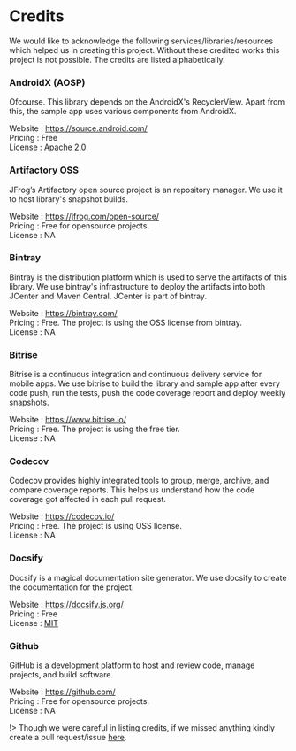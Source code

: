 # Credits

We would like to acknowledge the following services/libraries/resources which helped us in creating this project. Without these credited works this project is not possible. The credits are listed alphabetically. 


### AndroidX (AOSP)

Ofcourse. This library depends on the AndroidX's RecyclerView. Apart from this, the sample app uses various components from AndroidX.

Website : https://source.android.com/  
Pricing : Free  
License : [Apache 2.0](https://source.android.com/license)


### Artifactory OSS

JFrog’s Artifactory open source project is an repository manager. We use it to host library's snapshot builds.

Website : https://jfrog.com/open-source/  
Pricing : Free for opensource projects.  
License : NA


### Bintray

Bintray is the distribution platform which is used to serve the artifacts of this library. We use bintray's infrastructure to deploy the artifacts into both JCenter and Maven Central. JCenter is part of bintray.

Website : https://bintray.com/  
Pricing : Free. The project is using the OSS license from bintray.  
License : NA


### Bitrise

Bitrise is a continuous integration and continuous delivery service for mobile apps. We use bitrise to build the library and sample app after every code push, run the tests, push the code coverage report and deploy weekly snapshots.  

Website : https://www.bitrise.io/  
Pricing : Free. The project is using the free tier.  
License : NA


### Codecov

Codecov provides highly integrated tools to group, merge, archive, and compare coverage reports. This helps us understand how the code coverage got affected in each pull request.

Website : https://codecov.io/  
Pricing : Free. The project is using OSS license.  
License : NA


### Docsify

Docsify is a magical documentation site generator. We use docsify to create the documentation for the project.

Website : https://docsify.js.org/  
Pricing : Free  
License : [MIT](https://github.com/docsifyjs/docsify/blob/master/LICENSE)


### Github

GitHub is a development platform to host and review code, manage projects, and build software. 

Website : https://github.com/  
Pricing : Free for opensource projects.  
License : NA


!> Though we were careful in listing credits, if we missed anything kindly create a pull request/issue [here](https://github.com/DevAhamed/MultiViewAdapter).